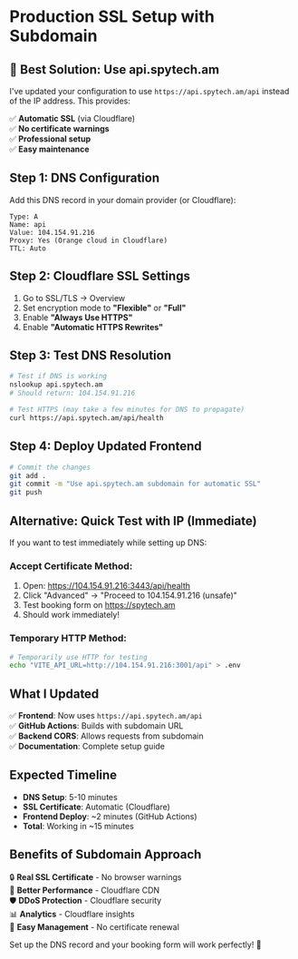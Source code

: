 # Production SSL Setup with Subdomain

## 🎯 Best Solution: Use api.spytech.am

I've updated your configuration to use `https://api.spytech.am/api` instead of the IP address. This provides:

✅ **Automatic SSL** (via Cloudflare)  
✅ **No certificate warnings**  
✅ **Professional setup**  
✅ **Easy maintenance**

## Step 1: DNS Configuration

Add this DNS record in your domain provider (or Cloudflare):

```
Type: A
Name: api
Value: 104.154.91.216
Proxy: Yes (Orange cloud in Cloudflare)
TTL: Auto
```

## Step 2: Cloudflare SSL Settings

1. Go to SSL/TLS → Overview
2. Set encryption mode to **"Flexible"** or **"Full"**
3. Enable **"Always Use HTTPS"**
4. Enable **"Automatic HTTPS Rewrites"**

## Step 3: Test DNS Resolution

```bash
# Test if DNS is working
nslookup api.spytech.am
# Should return: 104.154.91.216

# Test HTTPS (may take a few minutes for DNS to propagate)
curl https://api.spytech.am/api/health
```

## Step 4: Deploy Updated Frontend

```bash
# Commit the changes
git add .
git commit -m "Use api.spytech.am subdomain for automatic SSL"
git push
```

## Alternative: Quick Test with IP (Immediate)

If you want to test immediately while setting up DNS:

### Accept Certificate Method:
1. Open: https://104.154.91.216:3443/api/health
2. Click "Advanced" → "Proceed to 104.154.91.216 (unsafe)"  
3. Test booking form on https://spytech.am
4. Should work immediately!

### Temporary HTTP Method:
```bash
# Temporarily use HTTP for testing
echo "VITE_API_URL=http://104.154.91.216:3001/api" > .env
```

## What I Updated

✅ **Frontend**: Now uses `https://api.spytech.am/api`  
✅ **GitHub Actions**: Builds with subdomain URL  
✅ **Backend CORS**: Allows requests from subdomain  
✅ **Documentation**: Complete setup guide

## Expected Timeline

- **DNS Setup**: 5-10 minutes
- **SSL Certificate**: Automatic (Cloudflare)
- **Frontend Deploy**: ~2 minutes (GitHub Actions)
- **Total**: Working in ~15 minutes

## Benefits of Subdomain Approach

🔒 **Real SSL Certificate** - No browser warnings  
🚀 **Better Performance** - Cloudflare CDN  
🛡️ **DDoS Protection** - Cloudflare security  
📊 **Analytics** - Cloudflare insights  
🔧 **Easy Management** - No certificate renewal

Set up the DNS record and your booking form will work perfectly! 🚀
